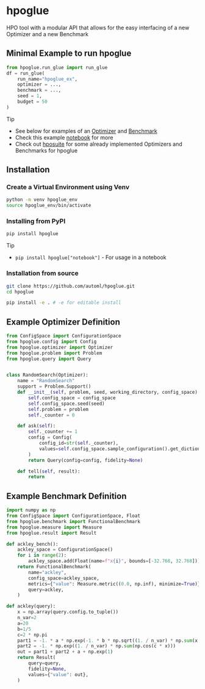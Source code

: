 # hpoglue
HPO tool with a modular API that allows for the easy interfacing of a new Optimizer and a new Benchmark

## Minimal Example to run hpoglue

```python
from hpoglue.run_glue import run_glue
df = run_glue(
    run_name="hpoglue_ex",
    optimizer = ...,
    benchmark = ...,
    seed = 1,
    budget = 50
)
```

> [!TIP]
> * See below for examples of an [Optimizer](#example-optimizer-definition) and [Benchmark](#example-benchmark-definition)
> * Check this example [notebook](examples/glue_demo.ipynb) for more
> * Check out [hposuite](https://github.com/automl/hposuite) for some already implemented Optimizers and Benchmarks for hpoglue

## Installation

### Create a Virtual Environment using Venv
```bash
python -m venv hpoglue_env
source hpoglue_env/bin/activate
```
### Installing from PyPI

```bash
pip install hpoglue
```

> [!TIP]
> * `pip install hpoglue["notebook"]` - For usage in a notebook

### Installation from source

```bash
git clone https://github.com/automl/hpoglue.git
cd hpoglue

pip install -e . # -e for editable install
```


## Example Optimizer Definition

```python
from ConfigSpace import ConfigurationSpace
from hpoglue.config import Config
from hpoglue.optimizer import Optimizer
from hpoglue.problem import Problem
from hpoglue.query import Query


class RandomSearch(Optimizer):
    name = "RandomSearch"
    support = Problem.Support()
    def __init__(self, problem, seed, working_directory, config_space):
        self.config_space = config_space
        self.config_space.seed(seed)
        self.problem = problem
        self._counter = 0

    def ask(self):
        self._counter += 1
        config = Config(
            config_id=str(self._counter),
            values=self.config_space.sample_configuration().get_dictionary(),
        )
        return Query(config=config, fidelity=None)

    def tell(self, result):
        return
```

## Example Benchmark Definition

```python
import numpy as np
from ConfigSpace import ConfigurationSpace, Float
from hpoglue.benchmark import FunctionalBenchmark
from hpoglue.measure import Measure
from hpoglue.result import Result

def ackley_bench():
    ackley_space = ConfigurationSpace()
    for i in range(2):
        ackley_space.add(Float(name=f"x{i}", bounds=[-32.768, 32.768]))
    return FunctionalBenchmark(
        name="ackley",
        config_space=ackley_space,
        metrics={"value": Measure.metric((0.0, np.inf), minimize=True)},
        query=ackley,
    )

def ackley(query):
    x = np.array(query.config.to_tuple())
    n_var=2
    a=20
    b=1/5
    c=2 * np.pi
    part1 = -1. * a * np.exp(-1. * b * np.sqrt((1. / n_var) * np.sum(x * x)))
    part2 = -1. * np.exp((1. / n_var) * np.sum(np.cos(c * x)))
    out = part1 + part2 + a + np.exp(1)
    return Result(
        query=query,
        fidelity=None,
        values={"value": out},
    )
```
